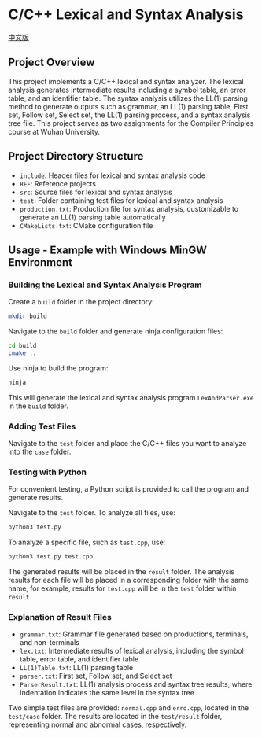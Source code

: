 # C/C++ Lexical and Syntax Analysis

[中文版](README.md)

## Project Overview

This project implements a C/C++ lexical and syntax analyzer. The lexical analysis generates intermediate results including a symbol table, an error table, and an identifier table. The syntax analysis utilizes the LL(1) parsing method to generate outputs such as grammar, an LL(1) parsing table, First set, Follow set, Select set, the LL(1) parsing process, and a syntax analysis tree file. This project serves as two assignments for the Compiler Principles course at Wuhan University.

## Project Directory Structure

- `include`: Header files for lexical and syntax analysis code
- `REF`: Reference projects
- `src`: Source files for lexical and syntax analysis
- `test`: Folder containing test files for lexical and syntax analysis
- `production.txt`: Production file for syntax analysis, customizable to generate an LL(1) parsing table automatically
- `CMakeLists.txt`: CMake configuration file

## Usage - Example with Windows MinGW Environment

### Building the Lexical and Syntax Analysis Program

Create a `build` folder in the project directory:

```bash
mkdir build
```

Navigate to the `build` folder and generate ninja configuration files:

```bash
cd build
cmake ..
```

Use ninja to build the program:

```bash
ninja
```

This will generate the lexical and syntax analysis program `LexAndParser.exe` in the `build` folder.

### Adding Test Files

Navigate to the `test` folder and place the C/C++ files you want to analyze into the `case` folder.

### Testing with Python

For convenient testing, a Python script is provided to call the program and generate results.

Navigate to the `test` folder. To analyze all files, use:

```bash
python3 test.py 
```

To analyze a specific file, such as `test.cpp`, use:

```bash
python3 test.py test.cpp
```

The generated results will be placed in the `result` folder. The analysis results for each file will be placed in a corresponding folder with the same name, for example, results for `test.cpp` will be in the `test` folder within `result`.

### Explanation of Result Files

- `grammar.txt`: Grammar file generated based on productions, terminals, and non-terminals
- `lex.txt`: Intermediate results of lexical analysis, including the symbol table, error table, and identifier table
- `LL(1)Table.txt`: LL(1) parsing table
- `parser.txt`: First set, Follow set, and Select set
- `ParserResult.txt`: LL(1) analysis process and syntax tree results, where indentation indicates the same level in the syntax tree

Two simple test files are provided: `normal.cpp` and `erro.cpp`, located in the `test/case` folder. The results are located in the `test/result` folder, representing normal and abnormal cases, respectively.
